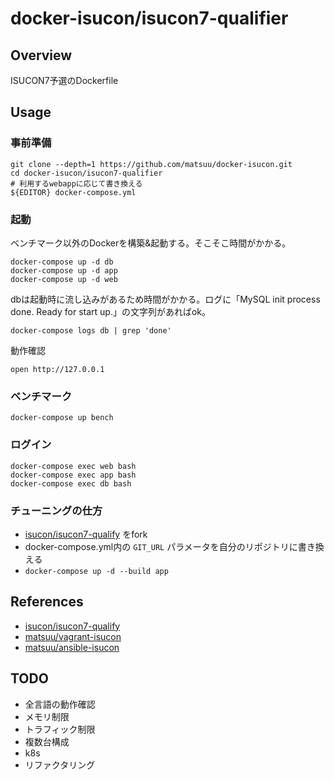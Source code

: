 # docker-isucon/isucon7-qualifier

## Overview
ISUCON7予選のDockerfile

## Usage

### 事前準備

```
git clone --depth=1 https://github.com/matsuu/docker-isucon.git
cd docker-isucon/isucon7-qualifier
# 利用するwebappに応じて書き換える
${EDITOR} docker-compose.yml
```

### 起動

ベンチマーク以外のDockerを構築&起動する。そこそこ時間がかかる。
```
docker-compose up -d db
docker-compose up -d app
docker-compose up -d web
```

dbは起動時に流し込みがあるため時間がかかる。ログに「MySQL init process done. Ready for start up.」の文字列があればok。
```
docker-compose logs db | grep 'done'
```

動作確認
```
open http://127.0.0.1
```

### ベンチマーク

```
docker-compose up bench
```

### ログイン

```
docker-compose exec web bash
docker-compose exec app bash
docker-compose exec db bash
```

### チューニングの仕方

- [isucon/isucon7-qualify](https://github.com/kouheiszk/isucon7-qualify/) をfork
- docker-compose.yml内の `GIT_URL` パラメータを自分のリポジトリに書き換える
- `docker-compose up -d --build app`

## References

- [isucon/isucon7-qualify](https://github.com/kouheiszk/isucon7-qualify)
- [matsuu/vagrant-isucon](https://github.com/matsuu/vagrant-isucon)
- [matsuu/ansible-isucon](https://github.com/matsuu/ansible-isucon)

## TODO

- 全言語の動作確認
- メモリ制限
- トラフィック制限
- 複数台構成
- k8s
- リファクタリング
